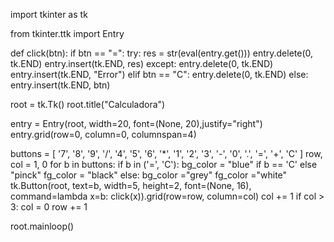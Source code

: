 import tkinter as tk

from tkinter.ttk import Entry

def click(btn):
    if btn == "=":
        try:
            res = str(eval(entry.get())) 
            entry.delete(0, tk.END) 
            entry.insert(tk.END, res) 
        except:
            entry.delete(0, tk.END)
            entry.insert(tk.END, "Error")
    elif btn == "C":
        entry.delete(0, tk.END)
    else:    
        entry.insert(tk.END, btn)

root = tk.Tk()
root.title("Calculadora")

entry = Entry(root, width=20, font=(None, 20),justify="right")
entry.grid(row=0, column=0, columnspan=4)

buttons = [
    '7', '8', '9', '/',
    '4', '5', '6', '*',
    '1', '2', '3', '-',
    '0', '.', '=', '+',
    'C'
]
row, col = 1, 0
for b in buttons:
    if b in ('=', 'C'):
        bg_color = "blue" if b == 'C' else "pinck"
        fg_color = "black"
    else:
        bg_color ="grey"
        fg_color ="white"     
    tk.Button(root, text=b, width=5, height=2, font=(None, 16),
              command=lambda x=b: click(x)).grid(row=row, column=col)
    col += 1
    if col > 3:
        col = 0
        row += 1

root.mainloop()
